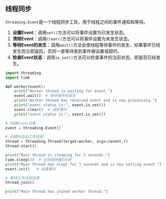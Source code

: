 
## 线程同步
`threading.Event`是一个线程同步工具，用于线程之间的事件通知和等待。

1. **设置Event**：调用`set()`方法可以将事件设置为已发生状态。
2. **清除Event**：调用`clear()`方法可以将事件设置为未发生状态。
3. **等待Event的发生**：调用`wait()`方法会使线程等待事件的发生，如果事件已经发生则立即返回，否则一直等待直到事件被设置或超时。
4. **检查Event状态**：调用`is_set()`方法可以检查事件的当前状态，即是否已经发生。

```python
import threading
import time

def worker(event):
    print("Worker thread is waiting for event.")
    event.wait()  # 等待事件的发生
    print("Worker thread has received event and is now processing.")
    print("event status is:", event.is_set())
    event.clear()  # 清除事件
    print("event status is:", event.is_set())

# 创建Event对象
event = threading.Event()

# 创建并启动工作线程
thread = threading.Thread(target=worker, args=(event,))
thread.start()

print("Main thread is sleeping for 3 seconds.")
time.sleep(3)  # 主线程休眠3秒钟
print("Main thread has slept for 3 seconds and is now setting event.")
event.set()   # 设置事件

# 等待工作线程结束
thread.join()

print("Main thread has joined worker thread.")
```



